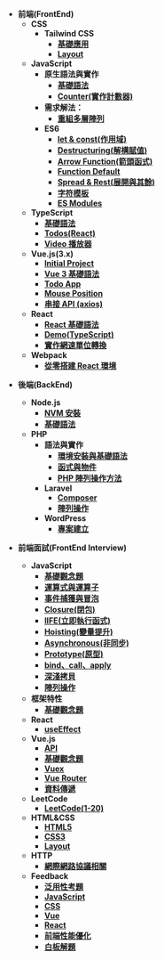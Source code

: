 - **前端(FrontEnd)**
  - **CSS**
    - **Tailwind CSS**
      - [**基礎應用**](FrontEnd/CSS/TailwindCSS/basic.md)
      - [**Layout**](FrontEnd/CSS/TailwindCSS/layout.md)
  - **JavaScript**
    - **原生語法與實作**
      - [**基礎語法**](FrontEnd/JavaScript/Vanilla/grammar.md)
      - [**Counter(實作計數器)**](FrontEnd/JavaScript/Vanilla/counter.md)
    - **需求解法：**
      - [**重組多層陣列**](FrontEnd/JavaScript/Solution/array-operating.md)
    - **ES6**
      - [**let & const(作用域)**](FrontEnd/JavaScript/ES6/let-const.md)
      - [**Destructuring(解構賦值)**](FrontEnd/JavaScript/ES6/destructuring.md)
      - [**Arrow Function(箭頭函式)**](FrontEnd/JavaScript/ES6/arrow-function.md)
      - [**Function Default**](FrontEnd/JavaScript/ES6/function-default.md)
      - [**Spread & Rest(展開與其餘)**](FrontEnd/JavaScript/ES6/spread-rest.md)
      - [**字符模板**](FrontEnd/JavaScript/ES6/template-strings.md)
      - [**ES Modules**](FrontEnd/JavaScript/ES6/es-modules.md)
  - **TypeScript**
    - [**基礎語法**](FrontEnd/TypeScript/grammar.md)
    - [**Todos(React)**](FrontEnd/TypeScript/todos.md)
    - [**Video 播放器**](FrontEnd/TypeScript/video.md)
  - **Vue.js(3.x)**
    - [**Initial Project**](FrontEnd/Vue.js/3.x/initial.md)
    - [**Vue 3 基礎語法**](FrontEnd/Vue.js/3.x/grammar.md)
    - [**Todo App**](FrontEnd/Vue.js/3.x/todo.md)
    - [**Mouse Position**](FrontEnd/Vue.js/3.x/mouse-position.md)
    - [**串接 API (axios)**](FrontEnd/Vue.js/3.x/dog-api.md)
  - **React**
    - [**React 基礎語法**](FrontEnd/React/grammar.md)
    - [**Demo(TypeScript)**](FrontEnd/React/react-ts-demo.md)
    - [**實作網速單位轉換**](FrontEnd/React/speed.md)
  - **Webpack**
    - [**從零搭建 React 環境**](FrontEnd/Webpack/React/init.md)

<!-- *** -->

- **後端(BackEnd)**

  - **Node.js**
    - [**NVM 安裝**](BackEnd/Node.js/Vanilla/nvm.md)
    - [**基礎語法**](BackEnd/Node.js/Vanilla/grammar.md)
  - **PHP**
    - **語法與實作**
      - [**環境安裝與基礎語法**](BackEnd/PHP/Vanilla/grammar.md)
      - [**函式與物件**](BackEnd/PHP/Vanilla/function-object.md)
      - [**PHP 陣列操作方法**](BackEnd/PHP/Vanilla/array-operating.md)
    - **Laravel**
      - [**Composer**](BackEnd/PHP/Laravel/composer.md)
      - [**陣列操作**](BackEnd/PHP/Laravel/operating.md)
    - **WordPress**
      - [**專案建立**](BackEnd/PHP/WordPress/init-project.md)

- **前端面試(FrontEnd Interview)**

  - **JavaScript**
    - [**基礎觀念題**](FrontEnd-Interview/JavaScript/basic.md)
    - [**運算式與運算子**](FrontEnd-Interview/JavaScript/count.md)
    - [**事件捕獲與冒泡**](FrontEnd-Interview/JavaScript/event.md)
    - [**Closure(閉包)**](FrontEnd-Interview/JavaScript/closure.md)
    - [**IIFE(立即執行函式)**](FrontEnd-Interview/JavaScript/IIFE.md)
    - [**Hoisting(變量提升)**](FrontEnd-Interview/JavaScript/hoisting.md)
    - [**Asynchronous(非同步)**](FrontEnd-Interview/JavaScript/async.md)
    - [**Prototype(原型)**](FrontEnd-Interview/JavaScript/prototype.md)
    - [**bind、call、apply**](FrontEnd-Interview/JavaScript/bind-call-apply.md)
    - [**深淺拷貝**](FrontEnd-Interview/JavaScript/copy.md)
    - [**陣列操作**](FrontEnd-Interview/JavaScript/array.md)
  - **框架特性**
    - [**基礎觀念題**](FrontEnd-Interview/Framework/concept.md)
  - **React**
    - [**useEffect**](FrontEnd-Interview/React/useEffect.md)
  - **Vue.js**
    - [**API**](FrontEnd-Interview/Vue.js/api.md)
    - [**基礎觀念題**](FrontEnd-Interview/Vue.js/concept.md)
    - [**Vuex**](FrontEnd-Interview/Vue.js/vuex.md)
    - [**Vue Router**](FrontEnd-Interview/Vue.js/vue-router.md)
    - [**資料傳遞**](FrontEnd-Interview/Vue.js/props.md)
  - **LeetCode**
    - [**LeetCode(1-20)**](FrontEnd-Interview/LeetCode/1-20.md)
  - **HTML&CSS**
    - [**HTML5**](FrontEnd-Interview/HTML&CSS/html5.md)
    - [**CSS3**](FrontEnd-Interview/HTML&CSS/css3.md)
    - [**Layout**](FrontEnd-Interview/HTML&CSS/layout.md)
  - **HTTP**
    - [**網際網路協議相關**](FrontEnd-Interview/HTTP/http.md)
  - **Feedback**
    - [**泛用性考題**](FrontEnd-Interview/Feedback/versatility.md)
    - [**JavaScript**](FrontEnd-Interview/Feedback/js.md)
    - [**CSS**](FrontEnd-Interview/Feedback/css.md)
    - [**Vue**](FrontEnd-Interview/Feedback/vue.md)
    - [**React**](FrontEnd-Interview/Feedback/react.md)
    - [**前端性能優化**](FrontEnd-Interview/Feedback/optimization.md)
    - [**白板解題**](FrontEnd-Interview/Feedback/topic.md)
    <!-- - **Webpack** -->

<!-- *** -->
<!-- - **資料庫(Database)**
  - **MySQL**
    - **語法與實作**
      - [**環境安裝**](Database/MySQL/install.md) -->

<!-- 計算機概論 -->
<!-- - **Computer**
  - **概論**
    - [**認識 WWW**](Computer/www.md) -->
